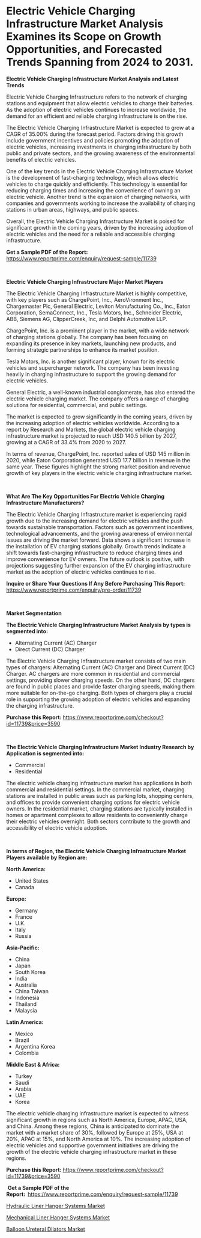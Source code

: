 <p><h1>Electric Vehicle Charging Infrastructure Market Analysis Examines its Scope on Growth Opportunities, and Forecasted Trends Spanning from 2024 to 2031.</h1></p><p><strong>Electric Vehicle Charging Infrastructure Market Analysis and Latest Trends</strong></p>
<p><p>Electric Vehicle Charging Infrastructure refers to the network of charging stations and equipment that allow electric vehicles to charge their batteries. As the adoption of electric vehicles continues to increase worldwide, the demand for an efficient and reliable charging infrastructure is on the rise.</p><p>The Electric Vehicle Charging Infrastructure Market is expected to grow at a CAGR of 35.00% during the forecast period. Factors driving this growth include government incentives and policies promoting the adoption of electric vehicles, increasing investments in charging infrastructure by both public and private sectors, and the growing awareness of the environmental benefits of electric vehicles.</p><p>One of the key trends in the Electric Vehicle Charging Infrastructure Market is the development of fast-charging technology, which allows electric vehicles to charge quickly and efficiently. This technology is essential for reducing charging times and increasing the convenience of owning an electric vehicle. Another trend is the expansion of charging networks, with companies and governments working to increase the availability of charging stations in urban areas, highways, and public spaces.</p><p>Overall, the Electric Vehicle Charging Infrastructure Market is poised for significant growth in the coming years, driven by the increasing adoption of electric vehicles and the need for a reliable and accessible charging infrastructure.</p></p>
<p><strong>Get a Sample PDF of the Report:&nbsp;</strong> <a href="https://www.reportprime.com/enquiry/request-sample/11739">https://www.reportprime.com/enquiry/request-sample/11739</a></p>
<p>&nbsp;</p>
<p><strong>Electric Vehicle Charging Infrastructure Major Market Players</strong></p>
<p><p>The Electric Vehicle Charging Infrastructure Market is highly competitive, with key players such as ChargePoint, Inc., AeroVironment Inc., Chargemaster Plc, General Electric, Leviton Manufacturing Co., Inc., Eaton Corporation, SemaConnect, Inc., Tesla Motors, Inc., Schneider Electric, ABB, Siemens AG, ClipperCreek, Inc, and Delphi Automotive LLP. </p><p>ChargePoint, Inc. is a prominent player in the market, with a wide network of charging stations globally. The company has been focusing on expanding its presence in key markets, launching new products, and forming strategic partnerships to enhance its market position.</p><p>Tesla Motors, Inc. is another significant player, known for its electric vehicles and supercharger network. The company has been investing heavily in charging infrastructure to support the growing demand for electric vehicles.</p><p>General Electric, a well-known industrial conglomerate, has also entered the electric vehicle charging market. The company offers a range of charging solutions for residential, commercial, and public settings.</p><p>The market is expected to grow significantly in the coming years, driven by the increasing adoption of electric vehicles worldwide. According to a report by Research and Markets, the global electric vehicle charging infrastructure market is projected to reach USD 140.5 billion by 2027, growing at a CAGR of 33.4% from 2020 to 2027.</p><p>In terms of revenue, ChargePoint, Inc. reported sales of USD 145 million in 2020, while Eaton Corporation generated USD 17.7 billion in revenue in the same year. These figures highlight the strong market position and revenue growth of key players in the electric vehicle charging infrastructure market.</p></p>
<p>&nbsp;</p>
<p><strong>What Are The Key Opportunities For Electric Vehicle Charging Infrastructure Manufacturers?</strong></p>
<p><p>The Electric Vehicle Charging Infrastructure market is experiencing rapid growth due to the increasing demand for electric vehicles and the push towards sustainable transportation. Factors such as government incentives, technological advancements, and the growing awareness of environmental issues are driving the market forward. Data shows a significant increase in the installation of EV charging stations globally. Growth trends indicate a shift towards fast-charging infrastructure to reduce charging times and improve convenience for EV owners. The future outlook is positive, with projections suggesting further expansion of the EV charging infrastructure market as the adoption of electric vehicles continues to rise.</p></p>
<p><strong>Inquire or Share Your Questions If Any Before Purchasing This Report:</strong> <a href="https://www.reportprime.com/enquiry/pre-order/11739">https://www.reportprime.com/enquiry/pre-order/11739</a></p>
<p>&nbsp;</p>
<p><strong>Market Segmentation</strong></p>
<p><strong>The Electric Vehicle Charging Infrastructure Market Analysis by types is segmented into:</strong></p>
<p><ul><li>Alternating Current (AC) Charger</li><li>Direct Current (DC) Charger</li></ul></p>
<p><p>The Electric Vehicle Charging Infrastructure market consists of two main types of chargers: Alternating Current (AC) Charger and Direct Current (DC) Charger. AC chargers are more common in residential and commercial settings, providing slower charging speeds. On the other hand, DC chargers are found in public places and provide faster charging speeds, making them more suitable for on-the-go charging. Both types of chargers play a crucial role in supporting the growing adoption of electric vehicles and expanding the charging infrastructure.</p></p>
<p><strong>Purchase this Report:&nbsp;</strong><a href="https://www.reportprime.com/checkout?id=11739&price=3590">https://www.reportprime.com/checkout?id=11739&price=3590</a></p>
<p>&nbsp;</p>
<p><strong>The Electric Vehicle Charging Infrastructure Market Industry Research by Application is segmented into:</strong></p>
<p><ul><li>Commercial</li><li>Residential</li></ul></p>
<p><p>The electric vehicle charging infrastructure market has applications in both commercial and residential settings. In the commercial market, charging stations are installed in public areas such as parking lots, shopping centers, and offices to provide convenient charging options for electric vehicle owners. In the residential market, charging stations are typically installed in homes or apartment complexes to allow residents to conveniently charge their electric vehicles overnight. Both sectors contribute to the growth and accessibility of electric vehicle adoption.</p></p>
<p>&nbsp;</p>
<p><strong>In terms of Region, the Electric Vehicle Charging Infrastructure Market Players available by Region are:</strong></p>
<p>
    <p> <strong> North America: </strong>
        <ul>
            <li>United States</li>
            <li>Canada</li>
        </ul>
        </p> 
    <p> <strong> Europe: </strong>
        <ul>
            <li>Germany</li>
            <li>France</li>
            <li>U.K.</li>
            <li>Italy</li>
            <li>Russia</li>
        </ul>
        </p> 
    <p> <strong> Asia-Pacific: </strong>
        <ul>
            <li>China</li>
            <li>Japan</li>
            <li>South Korea</li>
            <li>India</li>
            <li>Australia</li>
            <li>China Taiwan</li>
            <li>Indonesia</li>
            <li>Thailand</li>
            <li>Malaysia</li>
        </ul>
        </p> 
    <p> <strong> Latin America: </strong>
        <ul>
            <li>Mexico</li>
            <li>Brazil</li>
            <li>Argentina Korea</li>
            <li>Colombia</li>
        </ul>
        </p> 
    <p> <strong> Middle East & Africa: </strong>
        <ul>
            <li>Turkey</li>
            <li>Saudi</li>
            <li>Arabia</li>
            <li>UAE</li>
            <li>Korea</li>
        </ul>
    </p>
    </p>
<p><p>The electric vehicle charging infrastructure market is expected to witness significant growth in regions such as North America, Europe, APAC, USA, and China. Among these regions, China is anticipated to dominate the market with a market share of 30%, followed by Europe at 25%, USA at 20%, APAC at 15%, and North America at 10%. The increasing adoption of electric vehicles and supportive government initiatives are driving the growth of the electric vehicle charging infrastructure market in these regions.</p></p>
<p><strong>Purchase this Report: </strong><a href="https://www.reportprime.com/checkout?id=11739&price=3590">https://www.reportprime.com/checkout?id=11739&price=3590</a></p>
<p>&nbsp;<strong>Get a Sample PDF of the Report:&nbsp;&nbsp;</strong><a href="https://www.reportprime.com/enquiry/request-sample/11739">https://www.reportprime.com/enquiry/request-sample/11739</a></p>
<p><strong></strong></p>
<p><p><a href="https://view.publitas.com/reportprime-1/hydraulic-liner-hanger-systems-market-size-growth-and-forecast-from-2023-2030/">Hydraulic Liner Hanger Systems Market</a></p><p><a href="https://view.publitas.com/reportprime-1/mechanical-liner-hanger-systems-market-research-report-unlocks-analysis-on-the-market-financial-status-market-size-and-market-revenue-upto-2030/">Mechanical Liner Hanger Systems Market</a></p><p><a href="https://view.publitas.com/reportprime-1/balloon-ureteral-dilators-market-insights-market-players-and-forecast-till-2030/">Balloon Ureteral Dilators Market</a></p></p>